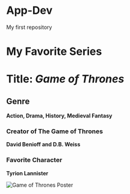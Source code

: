 # App-Dev
My first repository

# My Favorite Series
# **Title**: *Game of Thrones*

## Genre
**Action, Drama, History, Medieval Fantasy**

### Creator of The Game of Thrones
**David Benioff and D.B. Weiss**

### Favorite Character
**Tyrion Lannister**

![Game of Thrones Poster](https://www.google.com/url?sa=i&url=https%3A%2F%2Fwallpaperaccess.com%2Fgame-of-thrones-poster&psig=AOvVaw32W8QcJ7ceOuRmgtrmz26o&ust=1731756429528000&source=images&cd=vfe&opi=89978449&ved=2ahUKEwi41-nHnd6JAxWum1YBHT0KLmQQjRx6BAgAEBk)
